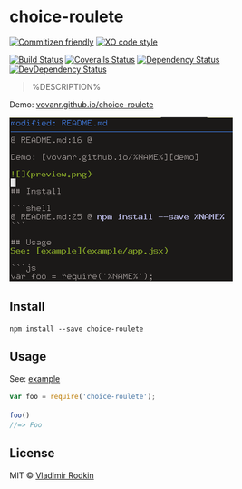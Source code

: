 # choice-roulete

[![Commitizen friendly][commitizen-image]][commitizen-url]
[![XO code style][codestyle-image]][codestyle-url]

[![Build Status][travis-image]][travis-url]
[![Coveralls Status][coveralls-image]][coveralls-url]
[![Dependency Status][depstat-image]][depstat-url]
[![DevDependency Status][depstat-dev-image]][depstat-dev-url]

> %DESCRIPTION%

Demo: [vovanr.github.io/choice-roulete][demo]

![](preview.png)

## Install

```shell
npm install --save choice-roulete
```

## Usage
See: [example](example/app.jsx)

```js
var foo = require('choice-roulete');

foo()
//=> Foo
```

## License
MIT © [Vladimir Rodkin](https://github.com/VovanR)

[demo]: https://vovanr.github.io/choice-roulete

[commitizen-url]: https://commitizen.github.io/cz-cli/
[commitizen-image]: https://img.shields.io/badge/commitizen-friendly-brightgreen.svg?style=flat-square

[codestyle-url]: https://github.com/sindresorhus/xo
[codestyle-image]: https://img.shields.io/badge/code_style-XO-5ed9c7.svg?style=flat-square

[travis-url]: https://travis-ci.org/VovanR/choice-roulete
[travis-image]: https://img.shields.io/travis/VovanR/choice-roulete.svg?style=flat-square

[coveralls-url]: https://coveralls.io/r/VovanR/choice-roulete
[coveralls-image]: https://img.shields.io/coveralls/VovanR/choice-roulete.svg?style=flat-square

[depstat-url]: https://david-dm.org/VovanR/choice-roulete
[depstat-image]: https://david-dm.org/VovanR/choice-roulete.svg?style=flat-square

[depstat-dev-url]: https://david-dm.org/VovanR/choice-roulete
[depstat-dev-image]: https://david-dm.org/VovanR/choice-roulete/dev-status.svg?style=flat-square
